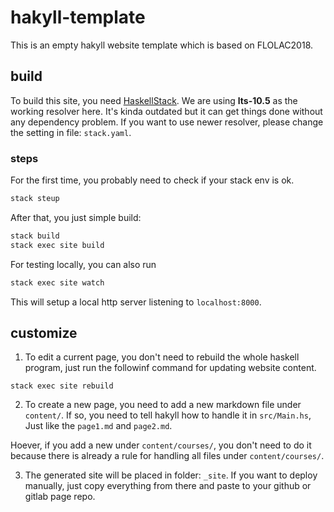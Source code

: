# hakyll-template

This is an empty hakyll website template which is based on FLOLAC2018.

## build

To build this site, you need [HaskellStack](https://docs.haskellstack.org/en/stable/README/). We are using  **lts-10.5** as the working resolver here. It's kinda outdated but it can get things done without any dependency problem. If you want to use newer resolver, please change the setting in file: `stack.yaml`.

### steps

For the first time, you probably need to check if your stack env is ok.

```bash
stack steup
```

After that, you just simple build:

```bash
stack build
stack exec site build
```

For testing locally, you can also run

```bash
stack exec site watch
```

This will setup a local http server listening to `localhost:8000`.

## customize

1. To edit a current page, you don't need to rebuild the whole haskell program, just run the followinf command for updating website content.

```
stack exec site rebuild
```

2. To create a new page, you need to add a new markdown file under `content/`. If so, you need to tell hakyll how to handle it in `src/Main.hs`, Just like the `page1.md` and `page2.md`.

Hoever, if you add a new under `content/courses/`, you don't need to do it because there is already a rule for handling all files under `content/courses/`.

3. The generated site will be placed in folder: `_site`. If you want to deploy manually, just copy everything from there and paste to your github or gitlab page repo.
